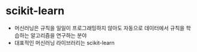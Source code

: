 # scikit-learn
* 머신러닝은 규칙을 일일이 프로그래밍하지 않아도 자동으로 데이터에서 규칙을 학습하는 알고리즘을 연구하는 분야
* 대표적인 머신러닝 라이브러리는 scikit-learn
